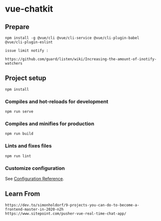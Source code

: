 # vue-chatkit

## Prepare
```
npm install -g @vue/cli @vue/cli-service @vue/cli-plugin-babel @vue/cli-plugin-eslint

issue limit notify :

https://github.com/guard/listen/wiki/Increasing-the-amount-of-inotify-watchers
```
## Project setup
```
npm install
```

### Compiles and hot-reloads for development
```
npm run serve
```

### Compiles and minifies for production
```
npm run build
```

### Lints and fixes files
```
npm run lint
```

### Customize configuration
See [Configuration Reference](https://cli.vuejs.org/config/).


## Learn From
```
https://dev.to/simonholdorf/9-projects-you-can-do-to-become-a-frontend-master-in-2020-n2h
https://www.sitepoint.com/pusher-vue-real-time-chat-app/
```
